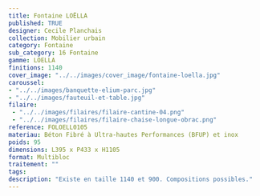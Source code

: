 ```yaml
---
title: Fontaine LOËLLA 
published: TRUE
designer: Cecile Planchais
collection: Mobilier urbain
category: Fontaine
sub_category: 16 Fontaine
gamme: LOELLA
finitions: 1140
cover_image: "../../images/cover_image/fontaine-loella.jpg"
caroussel: 
- "../../images/banquette-elium-parc.jpg"
- "../../images/fauteuil-et-table.jpg"
filaire: 
 - "../../images/filaires/filaire-cantine-04.png"
 - "../../images/filaires/filaire-chaise-longue-obrac.png"
reference: FOLOELL0105
materiau: Béton Fibré à Ultra-hautes Performances (BFUP) et inox
poids: 95
dimensions: L395 x P433 x H1105 
format: Multibloc
traitement: ""
tags: 
description: "Existe en taille 1140 et 900. Compositions possibles."
---
```

